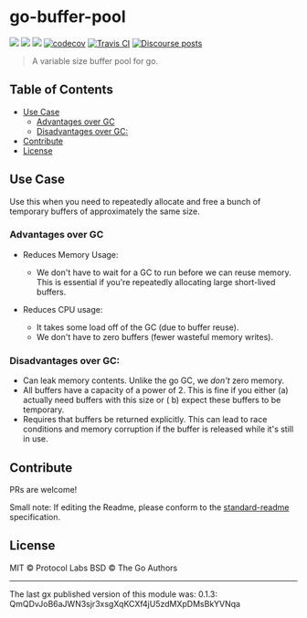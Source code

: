 go-buffer-pool
==================

[![](https://img.shields.io/badge/made%20by-Protocol%20Labs-blue.svg?style=flat-square)](https://protocol.ai)
[![](https://img.shields.io/badge/project-libp2p-yellow.svg?style=flat-square)](https://libp2p.io/)
[![](https://img.shields.io/badge/freenode-%23libp2p-yellow.svg?style=flat-square)](https://webchat.freenode.net/?channels=%23libp2p)
[![codecov](https://codecov.io/gh/libp2p/go-buffer-pool/branch/master/graph/badge.svg)](https://codecov.io/gh/libp2p/go-buffer-pool)
[![Travis CI](https://travis-ci.org/libp2p/go-buffer-pool.svg?branch=master)](https://travis-ci.org/libp2p/go-buffer-pool)
[![Discourse posts](https://img.shields.io/discourse/https/discuss.libp2p.io/posts.svg)](https://discuss.libp2p.io)

> A variable size buffer pool for go.

## Table of Contents

- [Use Case](#use-case)
  - [Advantages over GC](#advantages-over-gc)
  - [Disadvantages over GC:](#disadvantages-over-gc)
- [Contribute](#contribute)
- [License](#license)

## Use Case

Use this when you need to repeatedly allocate and free a bunch of temporary buffers of approximately the same size.

### Advantages over GC

* Reduces Memory Usage:
  * We don't have to wait for a GC to run before we can reuse memory. This is essential if you're repeatedly allocating
    large short-lived buffers.

* Reduces CPU usage:
  * It takes some load off of the GC (due to buffer reuse).
  * We don't have to zero buffers (fewer wasteful memory writes).

### Disadvantages over GC:

* Can leak memory contents. Unlike the go GC, we *don't* zero memory.
* All buffers have a capacity of a power of 2. This is fine if you either (a) actually need buffers with this size or (
  b) expect these buffers to be temporary.
* Requires that buffers be returned explicitly. This can lead to race conditions and memory corruption if the buffer is
  released while it's still in use.

## Contribute

PRs are welcome!

Small note: If editing the Readme, please conform to
the [standard-readme](https://github.com/RichardLitt/standard-readme) specification.

## License

MIT © Protocol Labs BSD © The Go Authors

---

The last gx published version of this module was: 0.1.3: QmQDvJoB6aJWN3sjr3xsgXqKCXf4jU5zdMXpDMsBkYVNqa
